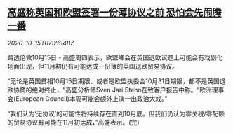<!--1602750194000-->
[高盛称英国和欧盟签署一份薄协议之前 恐怕会先闹腾一番](https://cn.reuters.com/article/goldman-sachs-1015-thur-idCNKBS2700U0)
------

<div><i>2020-10-15T07:26:48Z</i></div><p>路透伦敦10月15日 - 高盛周四表示，欧盟峰会在英国退欧议题上可能会有戏剧化场面出现，但11月初仍有可能达成一份薄的英国退欧贸易协议。</p><p>“无论是英国首相10月15日期限、或者是欧盟执委会10月31日期限，都不是英国退欧协商的绝对终止，“高盛分析师Sven Jari Stehn在致客户报告中称。“欧洲理事会(European Council)本周可能会额外上演一出政治大戏。”</p><p>“我们认为‘无协议’的可能性将持续存在直到10月底。但我们仍认为零关税/零配额的贸易协议有可能在11月初达成，”高盛表示。(完)</p>
